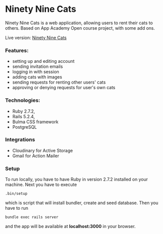 # Ninety Nine Cats

Ninety Nine Cats is a web application, allowing users to rent their cats to others. Based on App Academy Open course project, with some add ons.

Live version: [Ninety Nine Cats](https://immense-atoll-53088.herokuapp.com/)


### Features:
- setting up and editing account
- sending invitation emails
- logging in with session
- adding cats with images
- sending requests for renting other users' cats
- approving or denying requests for user's own cats

### Technologies:

- Ruby 2.7.2,
- Rails 5.2.4,
- Bulma CSS framework
- PostgreSQL

### Integrations
* Cloudinary for Active Storage
* Gmail for Action Mailer

### Setup

To run locally, you have to have Ruby in version 2.7.2  installed on your machine.
Next you have to execute 
```
.bin/setup
```
 which is script that will install bundler,
create and seed database. Then you have to run 
```
bundle exec rails server
```
 and the app will be available at __localhost:3000__ in your browser.

